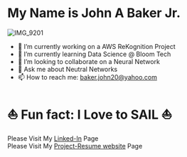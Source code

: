 # My Name is John A Baker Jr. 

![IMG_9201](https://user-images.githubusercontent.com/65743503/154154619-c50833e2-8d20-4c3e-9cac-78ae52113ae3.jpeg)


<!--
**BakerJr1904/BakerJr1904** is a ✨ _special_ ✨ repository because its `README.md` (this file) appears on your GitHub profile.
-->

- 🔭 I’m currently working on a AWS ReKognition Project
- 🌱 I’m currently learning Data Science @ Bloom Tech
- 👯 I’m looking to collaborate on a Neural Network 
- 💬 Ask me about Neutral Networks
- 📫 How to reach me: baker.john20@yahoo.com

# ⛵️ Fun fact: I Love to SAIL ⛵️


  Please Visit My [Linked-In](https://www.linkedin.com/in/john-a-baker-jr/) Page <br>
  Please Visit My [Project-Resume website](https://www.johnabakerjr.link/) Page

